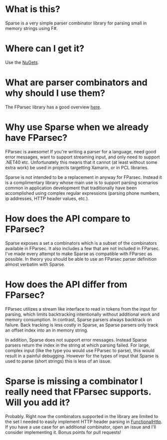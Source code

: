 # What is this?
Sparse is a very simple parser combinator library for parsing small in memory strings using F#.

# Where can I get it?
Use the [NuGets](https://www.nuget.org/packages/Sparse/).

# What are parser combinators and why should I use them?
The FParsec library has a good overview [here](http://www.quanttec.com/fparsec/about/fparsec-vs-alternatives.html).

# Why use Sparse when we already have FParsec?
FParsec is awesome! If you're writing a parser for a language, need good error messages, want to support streaming
input, and only need to support .NET40 etc. Unfortunately this means that it cannot (at least without some extra
work) be used in projects targetting Xamarin, or in PCL libraries.

Sparse is not intended to be a replacement in anyway for FParsec. Instead it is a complimentary library whose main
use is to support parsing scenarios common in application development that traditionally have been accomplished using
complex regular expressions (parsing phone numbers, ip addresses, HTTP header values, etc.).

# How does the API compare to FParsec?
Sparse exposes a set a combinators which is a subset of the combinators available in FParsec. It also includes a 
few that are not included in FParsec. I've made every attempt to make Sparse as compatible with FParsec as possible. 
In theory you should be able to use an FParsec parser definition almost verbatim with Sparse.

# How does the API differ from FParsec?

FParsec utilizes a stream like interface to read in tokens from the input for parsing, which limits backtracking
intentionally without additional work and memory consumption. In contrast, Sparse parsers always backtrack on 
failure. Back tracking is less costly in Sparse, as Sparse parsers only track an offset index into an in memory 
string. 

In addition, Sparse does not support error messages. Instead Sparse parsers return the index in the string at which 
parsing failed. For large, complex input (like the type you would use FParsec to parse), this would result in a 
painful debugging. However for the types of input that Sparse is used to parse (short strings) this is less of an 
issue.

# Sparse is missing a combinator I really need that FParsec supports. Will you add it?

Probably. Right now the combinators supported in the library are limited to the set I needed to easily implement HTTP
header parsing in [FunctionalHttp](https://github.com/bordoley/FunctionalHttp/). If you have a use case for an 
additional combinator, open an issue and I'll consider implementing it. Bonus points for pull requests!

